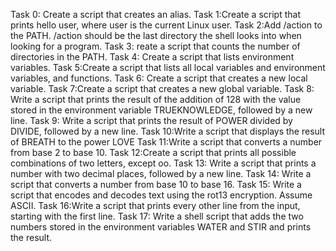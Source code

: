 Task 0: Create a script that creates an alias.
Task 1:Create a script that prints hello user, where user is the current Linux user.
Task 2:Add /action to the PATH. /action should be the last directory the shell looks into when looking for a program.
Task 3: reate a script that counts the number of directories in the PATH.
Task 4: Create a script that lists environment variables.
Task 5:Create a script that lists all local variables and environment variables, and functions.
Task 6: Create a script that creates a new local variable.
Task 7:Create a script that creates a new global variable.
Task 8: Write a script that prints the result of the addition of 128 with the value stored in the environment variable TRUEKNOWLEDGE, followed by a new line.
Task 9: Write a script that prints the result of POWER divided by DIVIDE, followed by a new line.
Task 10:Write a script that displays the result of BREATH to the power LOVE
Task 11:Write a script that converts a number from base 2 to base 10.
Task 12:Create a script that prints all possible combinations of two letters, except oo.
Task 13: Write a script that prints a number with two decimal places, followed by a new line.
Task 14: Write a script that converts a number from base 10 to base 16.
Task 15: Write a script that encodes and decodes text using the rot13 encryption. Assume ASCII.
Task 16:Write a script that prints every other line from the input, starting with the first line.
Task 17: Write a shell script that adds the two numbers stored in the environment variables WATER and STIR and prints the result.
